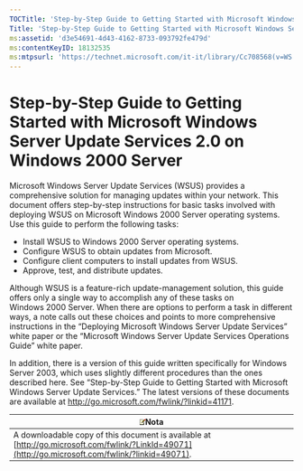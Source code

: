 ```yaml
---
TOCTitle: 'Step-by-Step Guide to Getting Started with Microsoft Windows Server Update Services 2.0 on Windows 2000 Server'
Title: 'Step-by-Step Guide to Getting Started with Microsoft Windows Server Update Services 2.0 on Windows 2000 Server'
ms:assetid: 'd3e54691-4d43-4162-8733-093792fe479d'
ms:contentKeyID: 18132535
ms:mtpsurl: 'https://technet.microsoft.com/it-it/library/Cc708568(v=WS.10)'
---
```


Step-by-Step Guide to Getting Started with Microsoft Windows Server Update Services 2.0 on Windows 2000 Server
==============================================================================================================

Microsoft Windows Server Update Services (WSUS) provides a comprehensive solution for managing updates within your network. This document offers step-by-step instructions for basic tasks involved with deploying WSUS on Microsoft Windows 2000 Server operating systems. Use this guide to perform the following tasks:

-   Install WSUS to Windows 2000 Server operating systems.
-   Configure WSUS to obtain updates from Microsoft.
-   Configure client computers to install updates from WSUS.
-   Approve, test, and distribute updates.

Although WSUS is a feature-rich update-management solution, this guide offers only a single way to accomplish any of these tasks on Windows 2000 Server. When there are options to perform a task in different ways, a note calls out these choices and points to more comprehensive instructions in the “Deploying Microsoft Windows Server Update Services” white paper or the “Microsoft Windows Server Update Services Operations Guide” white paper.

In addition, there is a version of this guide written specifically for Windows Server 2003, which uses slightly different procedures than the ones described here. See “Step-by-Step Guide to Getting Started with Microsoft Windows Server Update Services.” The latest versions of these documents are available at <http://go.microsoft.com/fwlink/?linkid=41171>.

| ![](images/Cc708568.note(WS.10).gif)Nota                                                                              |
|----------------------------------------------------------------------------------------------------------------------------------------------------|
| A downloadable copy of this document is available at [http://go.microsoft.com/fwlink/?LinkId=49071](http://go.microsoft.com/fwlink/?linkid=49071). |
